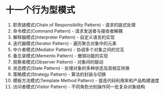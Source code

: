 # 十一个行为型模式
 
1. 职责链模式(Chain of Responsibility Pattern) - 请求的链式处理
2. 命令模式(Command Pattern) - 请求发送者与接收者解耦
3. 解释器模式(Interpreter Pattern) - 自定义语言的实现
4. 迭代器模式(Iterator Pattern) - 遍历聚合对象中的元素
5. 中介者模式(Mediator Pattern) - 协调多个对象之间的交互
6. 备忘录模式(Memento Pattern) - 撤销功能的实现
7. 观察者模式(Observer Pattern) - 对象间的联动
8. 状态模式(State Pattern) - 处理对象的多种状态及其相互转换
9. 策略模式(Strategy Pattern) - 算法的封装与切换
10. 模板方法模式(Template Method Pattern) - 提高代码利用率和产品构建速度
11. 访问者模式(Visitor Pattern) - 不同角色分别操作同一批复杂对象结构
